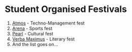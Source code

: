 <!-- TITLE: Fests -->
<!-- SUBTITLE: A quick summary of Fests -->

# Student Organised Festivals

1. [Atmos](/fests/atmos) - Techno-Management fest
2. [Arena](/fests/arena) - Sports fest
3. [Pearl](/fests/pearl) - Cultural fest
4. [Verba Maximus](/fests/vm) - Literary fest
5. And the list goes on...